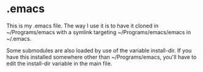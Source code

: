 .emacs
=====

This is my .emacs file. The way I use it is to have it cloned in ~/Programs/emacs with a symlink targeting ~/Programs/emacs/emacs in ~/.emacs.

Some submodules are also loaded by use of the variable install-dir. If you have this installed somewhere other than ~/Programs/emacs, you'll have to edit the install-dir variable in the main file.

